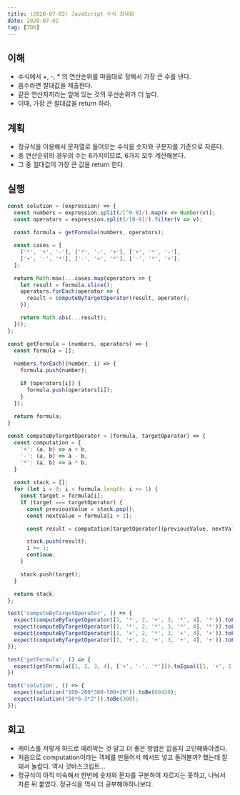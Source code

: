 ```yaml
---
title: (2020-07-02) JavaScript 수식 최대화
date: 2020-07-02
tag: [TDD]
---
```


## 이해

- 수식에서 +, -, * 의 연산순위를 마음대로 정해서 가장 큰 수를 낸다.
- 음수라면 절대값을 제출한다.
- 같은 연산자끼리는 앞에 있는 것의 우선순위가 더 높다.
- 이때, 가장 큰 절대값을 return 하라.

## 계획

- 정규식을 이용해서 문자열로 들어오는 수식을 숫자와 구분자를 기준으로 자른다.
- 총 연산순위의 경우의 수는 6가지이므로, 6가지 모두 계산해본다.
- 그 중 절대값이 가장 큰 값을 return 한다.

## 실행

```javascript
const solution = (expression) => {
  const numbers = expression.split(/[^0-9]/).map(v => Number(v));
  const operators = expression.split(/[0-9]/).filter(v => v);
  
  const formula = getFormula(numbers, operators);

  const cases = [
    ['*', '+', '-'], ['*', '-', '+'], ['+', '*', '-'],
    ['+', '-', '*'], ['-', '+', '*'], ['-', '*', '+'],
  ];

  return Math.max(...cases.map(operators => {
    let result = formula.slice();
    operators.forEach(operator => {
      result = computeByTargetOperator(result, operator);
    });

    return Math.abs(...result);
  }));
};

const getFormula = (numbers, operators) => {
  const formula = [];
  
  numbers.forEach((number, i) => {
    formula.push(number);

    if (operators[i]) {
      formula.push(operators[i]);
    }
  });
  
  return formula;
}

const computeByTargetOperator = (formula, targetOperator) => {
  const computation = {
    '+': (a, b) => a + b,
    '-': (a, b) => a - b,
    '*': (a, b) => a * b,
  }
  
  const stack = [];
  for (let i = 0; i < formula.length; i += 1) {
    const target = formula[i];
    if (target === targetOperator) {
      const previousValue = stack.pop();
      const nextValue = formula[i + 1];

      const result = computation[targetOperator](previousValue, nextValue);

      stack.push(result);
      i += 1;
      continue;
    }

    stack.push(target);
  }

  return stack;  
};

test('computeByTargetOperator', () => {
  expect(computeByTargetOperator([1, '*', 2, '+', 3, '*', 4], '*')).toEqual([2, '+', 12]);
  expect(computeByTargetOperator([1, '*', 2, '*', 3, '*', 4], '*')).toEqual([24]);
  expect(computeByTargetOperator([1, '+', 2, '*', 3, '+', 4], '+')).toEqual([3, '*', 7]);
  expect(computeByTargetOperator([1, '+', 2, '+', 3, '+', 4], '+')).toEqual([10]);
});

test('getFormula', () => {
  expect(getFormula([1, 2, 3, 4], ['+', '-', '*'])).toEqual([1, '+', 2, '-', 3, '*', 4]);
})

test('solution', () => {
  expect(solution("100-200*300-500+20")).toBe(60420);
  expect(solution("50*6-3*2")).toBe(300);
});
```

## 회고

- 케이스를 저렇게 하드로 때려박는 것 말고 더 좋은 방법은 없을지 고민해봐야겠다.
- 처음으로 computation이라는 객체를 만들어서 메서드 넣고 돌려볼까? 했는데 잘 돼서 놀랍다. 역시 갓바스크립트...
- 정규식이 아직 미숙해서 한번에 숫자와 문자를 구분하여 자르지는 못하고, 나눠서 자른 뒤 붙였다. 정규식을 역시 더 공부해야하나보다.

